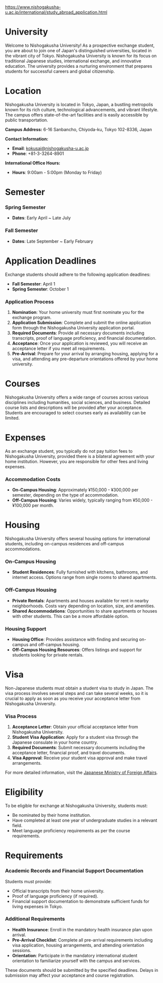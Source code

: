 https://www.nishogakusha-u.ac.jp/international/study_abroad_application.html

# University

Welcome to Nishogakusha University! As a prospective exchange student, you are about to join one of Japan's distinguished universities, located in the vibrant city of Tokyo. Nishogakusha University is known for its focus on traditional Japanese studies, international exchange, and innovative education. The university provides a nurturing environment that prepares students for successful careers and global citizenship.

# Location

Nishogakusha University is located in Tokyo, Japan, a bustling metropolis known for its rich culture, technological advancements, and vibrant lifestyle. The campus offers state-of-the-art facilities and is easily accessible by public transportation.

**Campus Address:**
6-16 Sanbancho, Chiyoda-ku, Tokyo 102-8336, Japan

**Contact Information:**

- **Email**: kokusai@nishogakusha-u.ac.jp
- **Phone**: +81-3-3264-8901

**International Office Hours:**

- **Hours**: 9:00am - 5:00pm (Monday to Friday)

# Semester

### Spring Semester

- **Dates**: Early April ~ Late July

### Fall Semester

- **Dates**: Late September ~ Early February

# Application Deadlines

Exchange students should adhere to the following application deadlines:

- **Fall Semester**: April 1
- **Spring Semester**: October 1

### Application Process

1. **Nomination**: Your home university must first nominate you for the exchange program.
2. **Application Submission**: Complete and submit the online application form through the Nishogakusha University application portal.
3. **Required Documents**: Provide all necessary documents including transcripts, proof of language proficiency, and financial documentation.
4. **Acceptance**: Once your application is reviewed, you will receive an acceptance letter if you meet all requirements.
5. **Pre-Arrival**: Prepare for your arrival by arranging housing, applying for a visa, and attending any pre-departure orientations offered by your home university.

# Courses

Nishogakusha University offers a wide range of courses across various disciplines including humanities, social sciences, and business. Detailed course lists and descriptions will be provided after your acceptance. Students are encouraged to select courses early as availability can be limited.

# Expenses

As an exchange student, you typically do not pay tuition fees to Nishogakusha University, provided there is a bilateral agreement with your home institution. However, you are responsible for other fees and living expenses.

### Accommodation Costs

- **On-Campus Housing**: Approximately ¥150,000 - ¥300,000 per semester, depending on the type of accommodation.
- **Off-Campus Housing**: Varies widely, typically ranging from ¥50,000 - ¥100,000 per month.

# Housing

Nishogakusha University offers several housing options for international students, including on-campus residences and off-campus accommodations.

### On-Campus Housing

- **Student Residences**: Fully furnished with kitchens, bathrooms, and internet access. Options range from single rooms to shared apartments.

### Off-Campus Housing

- **Private Rentals**: Apartments and houses available for rent in nearby neighborhoods. Costs vary depending on location, size, and amenities.
- **Shared Accommodations**: Opportunities to share apartments or houses with other students. This can be a more affordable option.

### Housing Support

- **Housing Office**: Provides assistance with finding and securing on-campus and off-campus housing.
- **Off-Campus Housing Resources**: Offers listings and support for students looking for private rentals.

# Visa

Non-Japanese students must obtain a student visa to study in Japan. The visa process involves several steps and can take several weeks, so it is crucial to apply as soon as you receive your acceptance letter from Nishogakusha University.

### Visa Process

1. **Acceptance Letter**: Obtain your official acceptance letter from Nishogakusha University.
2. **Student Visa Application**: Apply for a student visa through the Japanese consulate in your home country.
3. **Required Documents**: Submit necessary documents including the acceptance letter, financial proof, and travel documents.
4. **Visa Approval**: Receive your student visa approval and make travel arrangements.

For more detailed information, visit the [Japanese Ministry of Foreign Affairs](https://www.mofa.go.jp/j_info/visit/visa/).

# Eligibility

To be eligible for exchange at Nishogakusha University, students must:

- Be nominated by their home institution.
- Have completed at least one year of undergraduate studies in a relevant field.
- Meet language proficiency requirements as per the course requirements.

# Requirements

### Academic Records and Financial Support Documentation

Students must provide:

- Official transcripts from their home university.
- Proof of language proficiency (if required).
- Financial support documentation to demonstrate sufficient funds for living expenses in Tokyo.

### Additional Requirements

- **Health Insurance**: Enroll in the mandatory health insurance plan upon arrival.
- **Pre-Arrival Checklist**: Complete all pre-arrival requirements including visa application, housing arrangements, and attending orientation sessions.
- **Orientation**: Participate in the mandatory international student orientation to familiarize yourself with the campus and services.

These documents should be submitted by the specified deadlines. Delays in submission may affect your acceptance and course registration.
